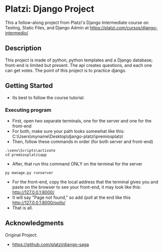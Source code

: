 # Platzi: Django Project


This a follow-along project from Platzi's Django Intermediate course on Testing, Static Files, and Django Admin at https://platzi.com/cursos/django-intermedio/

## Description

This project is made of python, python templates and a Django database; front-end is limited but present. The api creates questions, and each one can get votes. The point of this project is to practice django.

## Getting Started

* Its best to follow the course tutorial.

### Executing program

* First, open two separate terminals, one for the server and one for the front-end
* For both, make sure your path looks somewhat like this: C:\Users\myname\Desktop\django-platzi\premiosplatzi
* Then, follow these commands in order (for both server and front-end)
```
.\venv\Scripts\activate
cd premiosplatziapp
```
* After, that run this command ONLY on the terminal for the server
```
py manage.py runserver
```
* For the front-end, copy the local address that the terminal gives you and paste on the browser to see your front-end, it may look like this: http://127.0.0.1:8000/
* It will say "Page not found," so add /poll at the end like this http://127.0.0.1:8000/polls/
* That is all.

## Acknowledgments

Original Project:
* https://github.com/platzi/django-saga
